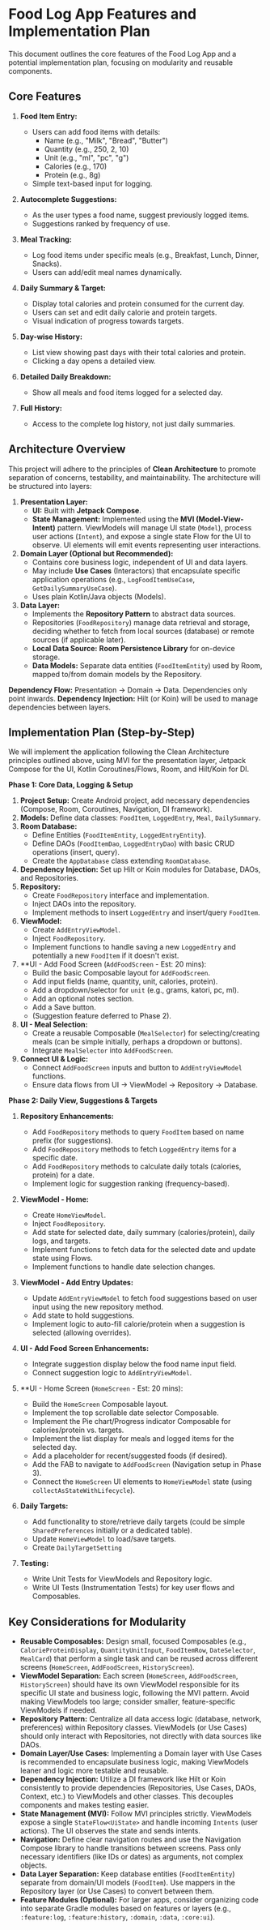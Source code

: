 # Food Log App Features and Implementation Plan

This document outlines the core features of the Food Log App and a potential implementation plan, focusing on modularity and reusable components.

## Core Features

1.  **Food Item Entry:**
    *   Users can add food items with details:
        *   Name (e.g., "Milk", "Bread", "Butter")
        *   Quantity (e.g., 250, 2, 10)
        *   Unit (e.g., "ml", "pc", "g")
        *   Calories (e.g., 170)
        *   Protein (e.g., 8g)
    *   Simple text-based input for logging.

2.  **Autocomplete Suggestions:**
    *   As the user types a food name, suggest previously logged items.
    *   Suggestions ranked by frequency of use.

3.  **Meal Tracking:**
    *   Log food items under specific meals (e.g., Breakfast, Lunch, Dinner, Snacks).
    *   Users can add/edit meal names dynamically.

4.  **Daily Summary & Target:**
    *   Display total calories and protein consumed for the current day.
    *   Users can set and edit daily calorie and protein targets.
    *   Visual indication of progress towards targets.

5.  **Day-wise History:**
    *   List view showing past days with their total calories and protein.
    *   Clicking a day opens a detailed view.

6.  **Detailed Daily Breakdown:**
    *   Show all meals and food items logged for a selected day.

7.  **Full History:**
    *   Access to the complete log history, not just daily summaries.

## Architecture Overview

This project will adhere to the principles of **Clean Architecture** to promote separation of concerns, testability, and maintainability. The architecture will be structured into layers:

1.  **Presentation Layer:**
    *   **UI:** Built with **Jetpack Compose**.
    *   **State Management:** Implemented using the **MVI (Model-View-Intent)** pattern. ViewModels will manage UI state (`Model`), process user actions (`Intent`), and expose a single state Flow for the UI to observe. UI elements will emit events representing user interactions.
2.  **Domain Layer (Optional but Recommended):**
    *   Contains core business logic, independent of UI and data layers.
    *   May include **Use Cases** (Interactors) that encapsulate specific application operations (e.g., `LogFoodItemUseCase`, `GetDailySummaryUseCase`).
    *   Uses plain Kotlin/Java objects (Models).
3.  **Data Layer:**
    *   Implements the **Repository Pattern** to abstract data sources.
    *   Repositories (`FoodRepository`) manage data retrieval and storage, deciding whether to fetch from local sources (database) or remote sources (if applicable later).
    *   **Local Data Source:** **Room Persistence Library** for on-device storage.
    *   **Data Models:** Separate data entities (`FoodItemEntity`) used by Room, mapped to/from domain models by the Repository.

**Dependency Flow:** Presentation → Domain → Data. Dependencies only point inwards.
**Dependency Injection:** Hilt (or Koin) will be used to manage dependencies between layers.

## Implementation Plan (Step-by-Step)

We will implement the application following the Clean Architecture principles outlined above, using MVI for the presentation layer, Jetpack Compose for the UI, Kotlin Coroutines/Flows, Room, and Hilt/Koin for DI.

**Phase 1: Core Data, Logging & Setup**

1.  **Project Setup:** Create Android project, add necessary dependencies (Compose, Room, Coroutines, Navigation, DI framework).
2.  **Models:** Define data classes: `FoodItem`, `LoggedEntry`, `Meal`, `DailySummary`.
3.  **Room Database:**
    *   Define Entities (`FoodItemEntity`, `LoggedEntryEntity`).
    *   Define DAOs (`FoodItemDao`, `LoggedEntryDao`) with basic CRUD operations (insert, query).
    *   Create the `AppDatabase` class extending `RoomDatabase`.
4.  **Dependency Injection:** Set up Hilt or Koin modules for Database, DAOs, and Repositories.
5.  **Repository:**
    *   Create `FoodRepository` interface and implementation.
    *   Inject DAOs into the repository.
    *   Implement methods to insert `LoggedEntry` and insert/query `FoodItem`.
6.  **ViewModel:**
    *   Create `AddEntryViewModel`.
    *   Inject `FoodRepository`.
    *   Implement functions to handle saving a new `LoggedEntry` and potentially a new `FoodItem` if it doesn't exist.
7.  **UI - Add Food Screen (`AddFoodScreen` - Est: 20 mins):
    *   Build the basic Composable layout for `AddFoodScreen`.
    *   Add input fields (name, quantity, unit, calories, protein).
    *   Add a dropdown/selector for `unit` (e.g., grams, katori, pc, ml).
    *   Add an optional notes section.
    *   Add a Save button.
    *   (Suggestion feature deferred to Phase 2).
8.  **UI - Meal Selection:**
    *   Create a reusable Composable (`MealSelector`) for selecting/creating meals (can be simple initially, perhaps a dropdown or buttons).
    *   Integrate `MealSelector` into `AddFoodScreen`.
9.  **Connect UI & Logic:**
    *   Connect `AddFoodScreen` inputs and button to `AddEntryViewModel` functions.
    *   Ensure data flows from UI -> ViewModel -> Repository -> Database.

**Phase 2: Daily View, Suggestions & Targets**

1.  **Repository Enhancements:**
    *   Add `FoodRepository` methods to query `FoodItem` based on name prefix (for suggestions).
    *   Add `FoodRepository` methods to fetch `LoggedEntry` items for a specific date.
    *   Add `FoodRepository` methods to calculate daily totals (calories, protein) for a date.
    *   Implement logic for suggestion ranking (frequency-based).
2.  **ViewModel - Home:**
    *   Create `HomeViewModel`.
    *   Inject `FoodRepository`.
    *   Add state for selected date, daily summary (calories/protein), daily logs, and targets.
    *   Implement functions to fetch data for the selected date and update state using Flows.
    *   Implement functions to handle date selection changes.
3.  **ViewModel - Add Entry Updates:**
    *   Update `AddEntryViewModel` to fetch food suggestions based on user input using the new repository method.
    *   Add state to hold suggestions.
    *   Implement logic to auto-fill calorie/protein when a suggestion is selected (allowing overrides).
4.  **UI - Add Food Screen Enhancements:**
    *   Integrate suggestion display below the food name input field.
    *   Connect suggestion logic to `AddEntryViewModel`.
5.  **UI - Home Screen (`HomeScreen` - Est: 20 mins):
    *   Build the `HomeScreen` Composable layout.
    *   Implement the top scrollable date selector Composable.
    *   Implement the Pie chart/Progress indicator Composable for calories/protein vs. targets.
    *   Implement the list display for meals and logged items for the selected day.
    *   Add a placeholder for recent/suggested foods (if desired).
    *   Add the FAB to navigate to `AddFoodScreen` (Navigation setup in Phase 3).
    *   Connect the `HomeScreen` UI elements to `HomeViewModel` state (using `collectAsStateWithLifecycle`).
6.  **Daily Targets:**
    *   Add functionality to store/retrieve daily targets (could be simple `SharedPreferences` initially or a dedicated table).
    *   Update `HomeViewModel` to load/save targets.
    *   Create `DailyTargetSetting`

5.  **Testing:**
    *   Write Unit Tests for ViewModels and Repository logic.
    *   Write UI Tests (Instrumentation Tests) for key user flows and Composables.

## Key Considerations for Modularity

*   **Reusable Composables:** Design small, focused Composables (e.g., `CalorieProteinDisplay`, `QuantityUnitInput`, `FoodItemRow`, `DateSelector`, `MealCard`) that perform a single task and can be reused across different screens (`HomeScreen`, `AddFoodScreen`, `HistoryScreen`).
*   **ViewModel Separation:** Each screen (`HomeScreen`, `AddFoodScreen`, `HistoryScreen`) should have its own ViewModel responsible for its specific UI state and business logic, following the MVI pattern. Avoid making ViewModels too large; consider smaller, feature-specific ViewModels if needed.
*   **Repository Pattern:** Centralize all data access logic (database, network, preferences) within Repository classes. ViewModels (or Use Cases) should only interact with Repositories, not directly with data sources like DAOs.
*   **Domain Layer/Use Cases:** Implementing a Domain layer with Use Cases is recommended to encapsulate business logic, making ViewModels leaner and logic more testable and reusable.
*   **Dependency Injection:** Utilize a DI framework like Hilt or Koin consistently to provide dependencies (Repositories, Use Cases, DAOs, Context, etc.) to ViewModels and other classes. This decouples components and makes testing easier.
*   **State Management (MVI):** Follow MVI principles strictly. ViewModels expose a single `StateFlow<UiState>` and handle incoming `Intents` (user actions). The UI observes the state and sends intents.
*   **Navigation:** Define clear navigation routes and use the Navigation Compose library to handle transitions between screens. Pass only necessary identifiers (like IDs or dates) as arguments, not complex objects.
*   **Data Layer Separation:** Keep database entities (`FoodItemEntity`) separate from domain/UI models (`FoodItem`). Use mappers in the Repository layer (or Use Cases) to convert between them.
*   **Feature Modules (Optional):** For larger apps, consider organizing code into separate Gradle modules based on features or layers (e.g., `:feature:log`, `:feature:history`, `:domain`, `:data`, `:core:ui`).